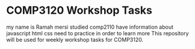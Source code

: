 # COMP3120 Workshop Tasks
my name is Ramah mersi 
studied comp2110 have information about javascript html css need to practice in order to learn more 
This repository will be used for weekly workshop tasks for COMP3120.
